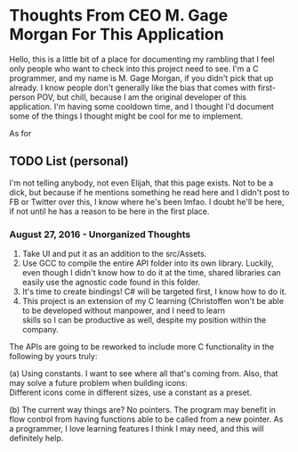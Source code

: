 # Thoughts From CEO M. Gage Morgan For This Application

Hello, this is a little bit of a place for documenting my rambling that I feel only people who want to check into this project need to see. I'm a C programmer, and my name is M. Gage Morgan, if you didn't pick that up already. I know people don't generally like the bias that comes with first-person POV, but chill, because I am the original developer of this application. I'm having some cooldown time, and I thought I'd document some of the things I thought might be cool for me to implement. 

As for 

## TODO List (personal)
I'm not telling anybody, not even Elijah, that this page exists. Not to be a dick, but because if he mentions something he read here and I didn't post to FB or Twitter over this, I know where he's been lmfao. I doubt he'll be here, if not until he has a reason to be here in the first place. 

### August 27, 2016 - Unorganized Thoughts

1. Take UI and put it as an addition to the src/Assets. 
2. Use GCC to compile the entire API folder into its own library. Luckily, even though I didn't know how to do it at the time, shared 
   libraries can easily use the agnostic code found in this folder. 
3. It's time to create bindings! C# will be targeted first, I know how to do it. 
4. This project is an extension of my C learning (Christoffen won't be able to be developed without manpower, and I need to learn  
   skills so I can be productive as well, despite my position within the company. 

The APIs are going to be reworked to include more C functionality in the following by yours truly:

   (a) Using constants. I want to see where all that's coming from. Also, that may solve a future problem when building icons:      
       Different icons come in different sizes, use a constant as a preset. 
   
   (b) The current way things are? No pointers. The program may benefit in flow control from having functions able to be called from 
       a new pointer. As a programmer, I love learning features I think I may need, and this will definitely help. 


   
